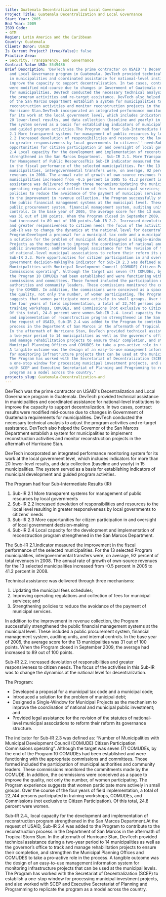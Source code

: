 ```yaml
---
title: Guatemala Decentralization and Local Governance
Project Title: Guatemala Decentralization and Local Governance
Start Year: 2005
End Year: 2009
ISO3 Code:
- GTM
Region: Latin America and the Caribbean
Country: Guatemala
Client/ Donor: USAID
Is Current Project? (true/false): false
Practice Area:
- Security, Transparency, and Governance
Contract Value USD: 5549486
Brief Description: 'DevTech was the prime contractor on USAID''s Decentralization
  and Local Governance program in Guatemala. DevTech provided technical assistance
  in municipalities and coordinated assistance for national-level institutions to
  improve the capacity to support decentralization. In two cases, contract results
  were modified mid-course due to changes in Government of Guatemala requirements
  for municipalities. DevTech conducted the necessary technical analysis to adjust
  the program activities and re-target assistance. DevTech also helped the Governor
  of the San Marcos Department establish a system for municipalities to implement
  reconstruction activities and monitor reconstruction projects in the aftermath of
  Hurricane Stan.DevTech incorporated an integrated performance monitoring system
  for its work at the local government level, which includes indicators for more than
  20 lower-level results, and data collection (baseline and yearly) in 15 municipalities.
  The system served as a basis for establishing indicators of municipal development
  and guided program activities.The Program had four Sub-Intermediate Results (IR):Sub-IR
  2.1 More transparent systems for management of public resources by local governmentsSub-IR
  2.2 Increased devolution of responsibilities and resources to the local level resulting
  in greater responsiveness by local governments to citizens'' needsSub-IR 2.3 More
  opportunities for citizen participation in and oversight of local government decision-makingSub-IR
  2.4 Local capacity for the development and implementation of reconstruction program
  strengthened in the San Marcos Department.  Sub-IR 2.1. More Transparent Systems
  for Management of Public ResourcesThis Sub-IR indicator measured the improvement
  in the fiscal performance of the selected municipalities. For the 13 selected Program
  municipalities, intergovernmental transfers were, on average, 92 percent of total
  revenues in 2008. The annual rate of growth of own-source revenues for the 13 selected
  municipalities increased from -0.5 percent in 2005 to 41.2 percent in 2008. Technical
  assistance was delivered through three mechanisms:Updating the municipal fees schedules;Improving
  operating regulations and collection of fees for municipal services; andStrengthening
  policies to reduce the avoidance of the payment of municipal servicesIn addition
  to the improvement in revenue collection, the Program successfully strengthened
  the public financial management systems at the municipal level. These included a
  public procurement system, financial management system, auditing units, and internal
  controls. In the base year of 2005, the average score for the 13 municipalities
  was 31 out of 100 points. When the Program closed in September 2009, the average
  had increased to 89 out of 100 points.Sub-IR 2.2. Increased devolution of responsibilities
  and greater responsiveness to citizen needs The focus of the activities in this
  Sub-IR was to change the dynamics at the national level for decentralization. The
  Program:Developed a proposal for a municipal tax code and a municipal code;Introduced
  a solution for the problem of municipal debt;Designed a Single-Window for Municipal
  Projects as the mechanism to improve the coordination of national and municipal
  public investment; andProvided legal assistance for the revision of the statutes
  of national-level municipal associations to reform their reform its governance structure.
  Sub-IR 2.3. More opportunities for citizen participation in and oversight of local
  government decision-makingThe indicator for Sub-IR 2.3 was defined as: “Number of
  Municipalities with Municipal Development Council (COMUDE) Citizen Participation
  Commissions operating”. Although the target was seven (7) COMUDEs, by the end of
  the Program 10 COMUDEs had been established and were functioning with the appropriate
  commissions and committees. Those formed included the participation of municipal
  authorities and community leaders. These commissions monitored the commitments made
  by the COMUDE. In addition, the commissions were conceived as a space to improve
  the quality, not only the number, of women participating. The Program experience
  suggests that women participate more actively in small groups. Over the course of
  the four years of field implementation, a total of 22,744 persons participated in
  training workshops, COMUDEs, and Commissions (not exclusive to Citizen Participation).
  Of this total, 24.8 percent were women.Sub-IR 2.4. Local capacity for the development
  and implementation of reconstruction program strengthened in the San Marcos Department.At
  the request of USAID, Sub-IR 2.4 was added to the Program to contribute to the reconstruction
  process in the Department of San Marcos in the aftermath of Tropical Storm Stan.
  In the aftermath of Hurricane Stan, DevTech provided technical assistance during
  a two-year period to 14 municipalities as well as the governor’s office to track
  and manage rehabilitation projects to ensure their completion, and strengthen the
  Municipal Planning Offices and COMUDES to take a pro-active role in the process.
  A tangible outcome was the design of an easy-to-use management information system
  for monitoring infrastructure projects that can be used at the municipal levels.
  The Program has worked with the Secretariat of Decentralization (SCEP) to establish
  a one-stop window for processing municipal investment projects, and also worked
  with SCEP and Executive Secretariat of Planning and Programming to replicate the
  program as a model across the country.'
projects_slug: Guatemala-Decentralization-and
---
```


DevTech was the prime contractor on USAID's Decentralization and Local Governance program in Guatemala. DevTech provided technical assistance in municipalities and coordinated assistance for national-level institutions to improve the capacity to support decentralization. In two cases, contract results were modified mid-course due to changes in Government of Guatemala requirements for municipalities. DevTech conducted the necessary technical analysis to adjust the program activities and re-target assistance. DevTech also helped the Governor of the San Marcos Department establish a system for municipalities to implement reconstruction activities and monitor reconstruction projects in the aftermath of Hurricane Stan.

DevTech incorporated an integrated performance monitoring system for its work at the local government level, which includes indicators for more than 20 lower-level results, and data collection (baseline and yearly) in 15 municipalities. The system served as a basis for establishing indicators of municipal development and guided program activities.

The Program had four Sub-Intermediate Results (IR):
1. Sub-IR 2.1 More transparent systems for management of public resources by local governments
2. Sub-IR 2.2 Increased devolution of responsibilities and resources to the local level resulting in greater responsiveness by local governments to citizens' needs
3. Sub-IR 2.3 More opportunities for citizen participation in and oversight of local government decision-making
4. Sub-IR 2.4 Local capacity for the development and implementation of reconstruction program strengthened in the San Marcos Department.

The Sub-IR 2.1.indicator measured the improvement in the fiscal performance of the selected municipalities. For the 13 selected Program municipalities, intergovernmental transfers were, on average, 92 percent of total revenues in 2008. The annual rate of growth of own-source revenues for the 13 selected municipalities increased from -0.5 percent in 2005 to 41.2 percent in 2008. 

Technical assistance was delivered through three mechanisms:
1. Updating the municipal fees schedules;
2. Improving operating regulations and collection of fees for municipal services; and
3. Strengthening policies to reduce the avoidance of the payment of municipal services.

In addition to the improvement in revenue collection, the Program successfully strengthened the public financial management systems at the municipal level. These included a public procurement system, financial management system, auditing units, and internal controls. In the base year of 2005, the average score for the 13 municipalities was 31 out of 100 points. When the Program closed in September 2009, the average had increased to 89 out of 100 points.

Sub-IR 2.2. increased devolution of responsibilities and greater responsiveness to citizen needs. The focus of the activities in this Sub-IR was to change the dynamics at the national level for decentralization. 

The Program:
* Developed a proposal for a municipal tax code and a municipal code;
* Introduced a solution for the problem of municipal debt;
* Designed a Single-Window for Municipal Projects as the mechanism to improve the coordination of national and municipal public investment; and
* Provided legal assistance for the revision of the statutes of national-level municipal associations to reform their reform its governance structure.

The indicator for Sub-IR 2.3 was defined as: “Number of Municipalities with Municipal Development Council (COMUDE) Citizen Participation Commissions operating”. Although the target was seven (7) COMUDEs, by the end of the Program 10 COMUDEs had been established and were functioning with the appropriate commissions and committees. Those formed included the participation of municipal authorities and community leaders. These commissions monitored the commitments made by the COMUDE. In addition, the commissions were conceived as a space to improve the quality, not only the number, of women participating. The Program experience suggests that women participate more actively in small groups. Over the course of the four years of field implementation, a total of 22,744 persons participated in training workshops, COMUDEs, and Commissions (not exclusive to Citizen Participation). Of this total, 24.8 percent were women.

Sub-IR 2.4., local capacity for the development and implementation of reconstruction program strengthened in the San Marcos Department.At the request of USAID, Sub-IR 2.4 was added to the Program to contribute to the reconstruction process in the Department of San Marcos in the aftermath of Tropical Storm Stan. In the aftermath of Hurricane Stan, DevTech provided technical assistance during a two-year period to 14 municipalities as well as the governor’s office to track and manage rehabilitation projects to ensure their completion, and strengthen the Municipal Planning Offices and COMUDES to take a pro-active role in the process. A tangible outcome was the design of an easy-to-use management information system for monitoring infrastructure projects that can be used at the municipal levels. The Program has worked with the Secretariat of Decentralization (SCEP) to establish a one-stop window for processing municipal investment projects, and also worked with SCEP and Executive Secretariat of Planning and Programming to replicate the program as a model across the country.